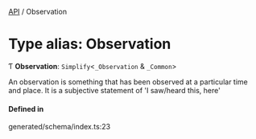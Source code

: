 [API](../README.md) / Observation

# Type alias: Observation

Ƭ **Observation**: `Simplify`<`_Observation` & `_Common`\>

An observation is something that has been observed at a particular time and place. It is a subjective statement of 'I saw/heard this, here'

#### Defined in

generated/schema/index.ts:23
